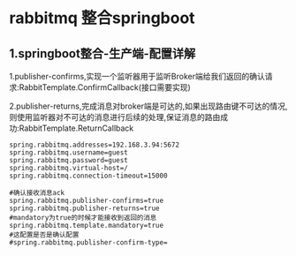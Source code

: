 # rabbitmq 整合springboot

## 1.springboot整合-生产端-配置详解

1.publisher-confirms,实现一个监听器用于监听Broker端给我们返回的确认请求:RabbitTemplate.ConfirmCallback(接口需要实现)

2.publisher-returns,完成消息对broker端是可达的,如果出现路由键不可达的情况,则使用监听器对不可达的消息进行后续的处理,保证消息的路由成功:RabbitTemplate.ReturnCallback
```
spring.rabbitmq.addresses=192.168.3.94:5672
spring.rabbitmq.username=guest
spring.rabbitmq.password=guest
spring.rabbitmq.virtual-host=/
spring.rabbitmq.connection-timeout=15000

#确认接收消息ack
spring.rabbitmq.publisher-confirms=true
spring.rabbitmq.publisher-returns=true
#mandatory为true的时候才能接收到返回的消息
spring.rabbitmq.template.mandatory=true
#这配置是否是确认配置
#spring.rabbitmq.publisher-confirm-type=
```


